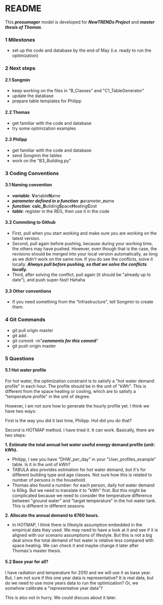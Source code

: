 # README

This ***prosumager*** model is developed for ***NewTRENDs Project*** and ***master thesis of Thomas***.



### 1 Milestones

- set up the code and database by the end of May (i.e. ready to run the optimization)

### 2 Next steps

#### 2.1 Songmin

- keep working on the files in "B\_Classes" and "C1\_TableGenerator"
- update the database
- prepare table templates for Philipp

#### 2.2 Thomas

- get familiar with the code and database
- try some optimization examples

#### 2.3 Philipp

- get familiar with the code and database
- send Songmin the tables
- work on the "B3\_Building.py"

### 3 Coding Conventions

#### 3.1 Naming convention

- ***variable***: **V**ariable**N**ame
- ***parameter defined in a function***: **p**arameter_**n**ame
- ***function***: **calc_B**uilding**S**pace**H**eating**C**ost
- ***table***: register in the REG, then use it in the code

#### 3.2 Commiting to Github

- First, pull when you start working and make sure you are working on the latest version.
- Second, pull again before pushing, because during your working time, the others may have pushed. However, even though that is the case, the revisions should be merged into your local version automatically, as long as we didn't work on the same row. If you do see the conflicts, solve it locally. ***Always pull before pushing, so that we solve the conflicts locally.***
- Third, after solving the conflict, pull again (it should be "already up to date"), and push super-fast! Hahaha

#### 3.3 Other conventions

- If you need something from the "Infrastructure", tell Songmin to create them.

### 4 Git Commands

- git pull origin master
- git add .
- git commit -m"***comments for this commit***"
- git push origin master

### 5 Questions

#### 5.1 Hot water profile

For hot water, the optimization constraint is to satisfy a "hot water demand profile" in each hour. The profile should be in the unit of "kWh". This is different from the space heating or cooling, which are to satisfy a "temperature profile" in the unit of degree. 

However, I am not sure how to generate the hourly profile yet. I think we have two ways:

First is the way you did it last time, Philipp. Hot did you do that?

Second is HOTMAP method. I have tried it. It can work. Basically, there are two steps:

**1. Estimate the total annual hot water useful energy demand profile (unit: kWh).**

- Philipp, I see you have "DHW_per_day" in your "User_profiles_example" table. Is it in the unit of kWh? 
- TABULA also provides estimation for hot water demand, but it's for different building type and age classes. Not sure how this is related to number of persons in the household.
- Thomas also found a number: for each person, daily hot water demand is 60kg. But we need to translate it to "kWh" first. But this might be complicated because we need to consider the temperature difference between "ground water" and "target temperature" in the hot water tank. This is different in different seasons.

**2. Allocate the annual demand to 8760 hours.**

- In HOTMAP, I think there is lifestyle assumption embedded in the empirical data they used. We may need to have a look at it and see if it is aligned with our scenario assumptions of lifestyle. But this is not a big deal since the total demand of hot water is relative less compared with space heating. We can check it and maybe change it later after Thomas's master thesis.

#### 5.2 Base year for all?

I have radiation and temperature for 2010 and we will use it as base year. But, I am not sure if this one year data is representative? It is real data, but do we need to use more years data to run the optimization? Or, we somehow calibrate a "representative year data"? 

This is also not in hurry. We could discuss about it later.















